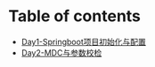 # Table of contents

* [Day1-Springboot项目初始化与配置](README.md)
* [Day2-MDC与参数校检](day2mdc-yu-can-shu-xiao-jian.md)
